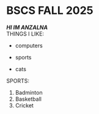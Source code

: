 # BSCS FALL 2025
***HI IM ANZALNA***\
THINGS I LIKE:
+ computers
- sports
* cats

SPORTS:
1. Badminton
2. Basketball
3. Cricket
